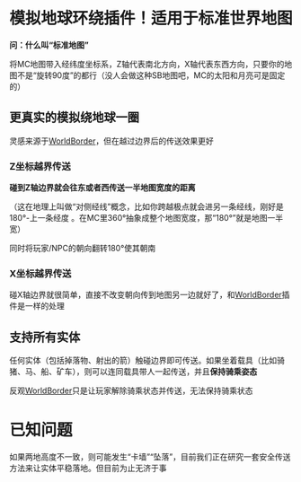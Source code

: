# 模拟地球环绕插件！适用于标准世界地图

**问：什么叫“标准地图”**

将MC地图带入经纬度坐标系，Z轴代表南北方向，X轴代表东西方向，只要你的地图不是“旋转90度”的都行（没人会做这种SB地图吧，MC的太阳和月亮可是固定的）

## 更真实的模拟绕地球一圈

灵感来源于[WorldBorder](https://github.com/PryPurity/WorldBorder)，但在越过边界后的传送效果更好

### Z坐标越界传送

**碰到Z轴边界就会往东或者西传送一半地图宽度的距离**

（这在地理上叫做“对侧经线”概念，比如你跨越极点就会进另一条经线，刚好是 180°-上一条经度 。在MC里360°抽象成整个地图宽度，那“180°”就是地图一半宽）

同时将玩家/NPC的朝向翻转180°使其朝南

### X坐标越界传送

碰X轴边界就很简单，直接不改变朝向传到地图另一边就好了，和[WorldBorder](https://github.com/PryPurity/WorldBorder)插件是一样的处理

## 支持所有实体

任何实体（包括掉落物、射出的箭）触碰边界即可传送。如果坐着载具（比如骑猪、马、船、矿车），则可以连同载具带人一起传送，并且**保持骑乘姿态**

反观[WorldBorder](https://github.com/PryPurity/WorldBorder)只是让玩家解除骑乘状态并传送，无法保持骑乘状态

# 已知问题

如果两地高度不一致，则可能发生“卡墙”“坠落”，目前我们正在研究一套安全传送方法来让实体平稳落地。但目前为止无济于事
